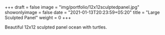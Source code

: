 +++
draft = false
image = "img/portfolio/12x12sculptedpanel.jpg"
showonlyimage = false
date = "2021-01-13T20:23:59+05:20"
title = "Large Sculpted Panel"
weight = 0
+++

Beautiful 12x12 sculpted panel ocean with turtles.